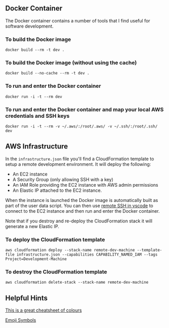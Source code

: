 ## Docker Container

The Docker container contains a number of tools that I find useful for software development.

### To build the Docker image

`docker build --rm -t dev .`

### To build the Docker image (without using the cache)

`docker build --no-cache --rm -t dev .`

### To run and enter the Docker container

`docker run -i -t --rm dev`

### To run and enter the Docker container and map your local AWS credentials and SSH keys

`docker run -i -t --rm -v ~/.aws/:/root/.aws/ -v ~/.ssh/:/root/.ssh/ dev`

## AWS Infrastructure

In the `infrastructure.json` file you'll find a CloudFormation template to setup a remote development environment.
It will deploy the following:

- An EC2 instance
- A Security Group (only allowing SSH with a key)
- An IAM Role providing the EC2 instance with AWS admin permissions
- An Elastic IP attached to the EC2 instance.

When the instance is launched the Docker image is automatically built as part of the user data script. You can then use [remote SSH in vscode](https://code.visualstudio.com/docs/remote/ssh) to connect to the EC2 instance and then run and enter the Docker container.

Note that if you destroy and re-deploy the CloudFormation stack it will generate a new Elastic IP.

### To deploy the CloudFormation template

`aws cloudformation deploy --stack-name remote-dev-machine --template-file infrastructure.json --capabilities CAPABILITY_NAMED_IAM --tags Project=Development-Machine`

### To destroy the CloudFormation template

`aws cloudformation delete-stack --stack-name remote-dev-machine`

## Helpful Hints

[This is a great cheatsheet of colours](https://jonasjacek.github.io/colors/)

[Emoji Symbols](https://getemoji.com/)
